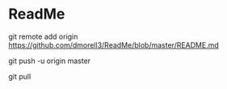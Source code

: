 # ReadMe

git remote add origin https://github.com/dmorell3/ReadMe/blob/master/README.md

git push -u origin master 

git pull

